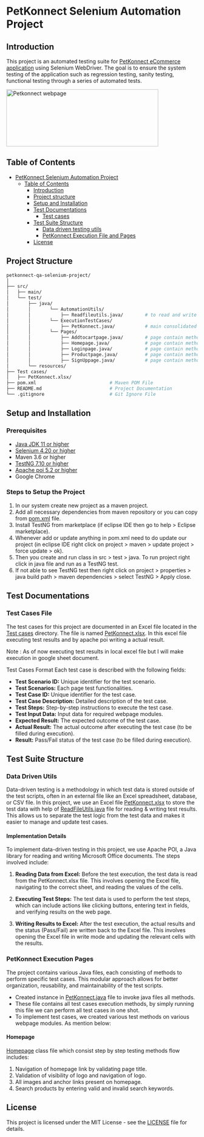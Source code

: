 # PetKonnect Selenium Automation Project
## Introduction
This project is an automated testing suite for [PetKonnect eCommerce application](https://www.petkonnect.in/) using Selenium WebDriver. The goal is to ensure the system testing of the application such as regression testing, sanity testing, functional testing through a series of automated tests. 

<img src="https://mma.prnewswire.com/media/1842248/PetKonnect_Logo.jpg?p=twitter" height="150" width="400" title="Petkonnect webpage">

## Table of Contents
- [PetKonnect Selenium Automation Project](#petkonnect-selenium-automation-project)
    - [Table of Contents](#table-of-contents)
        - [Introduction](#introduction)
        - [Project structure](#project-structure)
        - [Setup and Installation](#setup-and-installation)
        - [Test Documentations](#test-documentations)
            - [Test cases](#test-cases-file)
        - [Test Suite Structure](#test-suite-structure)
            - [Data driven testing utils](#data-driven-utils)
            - [PetKonnect Execution File and Pages](#petkonnect-execution-pages)
        - [License](#license)


## Project Structure
```bash
petkonnect-qa-selenium-project/
│
├── src/
│   ├── main/
│   └── test/
│       ├── java/
│       │       └── AutomationUtils/
│       │           ├── Readfileutils.java/        # to read and write data from excel file
│       │       └── ExecutionTestCases/
│       │           ├── PetKonnect.java/           # main consolidated java to run all test cases
│       │       └── Pages/
│       │           ├── Addtocartpage.java/        # page contain methods to test add to cart
│       │           ├── Homepage.java/             # page contain methods to test homepage
│       │           ├── Loginpage.java/            # page contain methods to test login
│       │           ├── Productpage.java/          # page contain methods to test product
│       │           ├── SignUppage.java/           # page contain methods to test sign up
│       └── resources/
├── Test cases/
│   ├── PetKonnect.xlsx/
├── pom.xml                           # Maven POM File
├── README.md                         # Project Documentation
└── .gitignore                        # Git Ignore File

```

## Setup and Installation
### Prerequisites
- [Java JDK 11 or higher](https://www.oracle.com/in/java/technologies/javase/jdk11-archive-downloads.html)
- [Selenium 4.20 or higher](https://mvnrepository.com/artifact/org.seleniumhq.selenium/selenium-java)
- Maven 3.6 or higher
- [TestNG 7.10 or higher](https://mvnrepository.com/artifact/org.testng/testng)
- [Apache poi 5.2 or higher](https://mvnrepository.com/artifact/org.apache.poi/poi)
- Google Chrome

### Steps to Setup the Project
1. In our system create new project as a maven project.
2. Add all necessary dependencies from maven repository or you can copy from [pom.xml](./pom.xml) file.
3. Install TestNG from marketplace (if eclipse IDE then go to help > Eclipse marketplace).
4. Whenever add or update anything in pom.xml need to do update our project (in eclipse IDE right click on project > maven > update project > force update > ok).
5. Then you create and run class in src > test > java. To run project right click in java file and run as a TestNG test.
6. If not able to see TestNG test then right click on project > properties > java build path > maven dependencies > select TestNG > Apply close.

## Test Documentations
### Test Cases File
The test cases for this project are documented in an Excel file located in the [Test cases](./Test%20cases/) directory. The file is named [PetKonnect.xlsx](https://docs.google.com/spreadsheets/d/1wReWlif0YtDsXZrp8YtyjB5bcknm1MUj0-0p_vtL2BY/edit?gid=1113167546#gid=1113167546). In this excel file executing test results and by apache poi writing a actual result.

Note : As of now executing test results in local excel file but I will make execution in google sheet document.

Test Cases Format
Each test case is described with the following fields:

- **Test Scenario ID:** Unique identifier for the test scenario.
- **Test Scenarios:** Each page test functionalities.
- **Test Case ID:** Unique identifier for the test case.
- **Test Case Description:** Detailed description of the test case.
- **Test Steps:** Step-by-step instructions to execute the test case.
- **Test Input Data:** Input data for required webpage modules.
- **Expected Result:** The expected outcome of the test case.
- **Actual Result:** The actual outcome after executing the test case (to be filled during execution).
- **Result:** Pass/Fail status of the test case (to be filled during execution).

## Test Suite Structure
### Data Driven Utils
Data-driven testing is a methodology in which test data is stored outside of the test scripts, often in an external file like an Excel spreadsheet, database, or CSV file. In this project, we use an Excel file [PetKonnect.xlsx](./Test%20cases) to store the test data with help of [ReadFileUtils.java](./src/test/java/AutomationUtils/ReadFileUtils.java) file for reading & writing test results. This allows us to separate the test logic from the test data and makes it easier to manage and update test cases.
#### Implementation Details
To implement data-driven testing in this project, we use Apache POI, a Java library for reading and writing Microsoft Office documents. The steps involved include:

1. **Reading Data from Excel:** Before the test execution, the test data is read from the PetKonnect.xlsx file. This involves opening the Excel file, navigating to the correct sheet, and reading the values of the cells.

2. **Executing Test Steps:** The test data is used to perform the test steps, which can include actions like clicking buttons, entering text in fields, and verifying results on the web page.

3. **Writing Results to Excel:** After the test execution, the actual results and the status (Pass/Fail) are written back to the Excel file. This involves opening the Excel file in write mode and updating the relevant cells with the results.

### PetKonnect Execution Pages
The project contains various Java files, each consisting of methods to perform specific test cases. This modular approach allows for better organization, reusability, and maintainability of the test scripts.
- Created instance in [PetKonnect.java](./src/test/java/ExecutionTestCases/) file to invoke java files all methods.
- These file contains all test cases execution methods, by simply running this file we can perform all test cases in one shot.
- To implement test cases, we created various test methods on various webpage modules. As mention below:
#### Homepage
[Homepage](./src/test/java/Pages/Homepage.java) class file which consist step by step testing methods flow includes:
1. Navigation of homepage link by validating page title.
2. Validation of visibility of logo and navigation of logo.
3. All images and anchor links present on homepage.
4. Search products by entering valid and invalid search keywords.

## License
This project is licensed under the MIT License - see the [LICENSE](./LICENSE) file for details.
